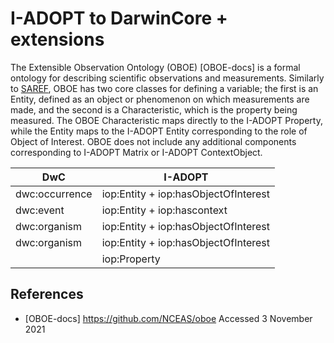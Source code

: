 # I-ADOPT to DarwinCore + extensions

The Extensible Observation Ontology (OBOE) [OBOE-docs] is a formal ontology for describing scientific observations and measurements.
Similarly to [SAREF](saref.md), OBOE has two core classes for defining a variable; the first is an Entity, defined as an object or phenomenon on which measurements are made, and the second is a Characteristic, which is the property being measured.
The OBOE Characteristic maps directly to the I-ADOPT Property, while the Entity maps to the I-ADOPT Entity corresponding to the role of Object of Interest.
OBOE does not include any additional components corresponding to I-ADOPT Matrix or I-ADOPT ContextObject.



| DwC                 | I-ADOPT                              |
|---------------------|--------------------------------------|
| dwc:occurrence      | iop:Entity + iop:hasObjectOfInterest |
| dwc:event           | iop:Entity + iop:hascontext |
| dwc:organism        | iop:Entity +  iop:hasObjectOfInterest|
| dwc:organism        | iop:Entity +  iop:hasObjectOfInterest|
                      | iop:Property  

## References

* [OBOE-docs] https://github.com/NCEAS/oboe Accessed 3 November 2021

